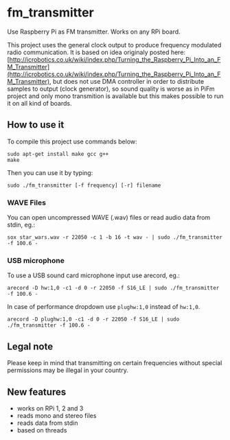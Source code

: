 # fm_transmitter

Use Raspberry Pi as FM transmitter. Works on any RPi board.

This project uses the general clock output to produce frequency modulated radio communication. It is based on idea originaly posted here: [http://icrobotics.co.uk/wiki/index.php/Turning_the_Raspberry_Pi_Into_an_FM_Transmitter](http://icrobotics.co.uk/wiki/index.php/Turning_the_Raspberry_Pi_Into_an_FM_Transmitter), but does not use DMA controller in order to distribute samples to output (clock generator), so sound quality is worse as in PiFm project and only mono transmition is available but this makes possible to run it on all kind of boards.

## How to use it

To compile this project use commands below:
```
sudo apt-get install make gcc g++
make
``` 

Then you can use it by typing:
```
sudo ./fm_transmitter [-f frequency] [-r] filename
```

### WAVE Files
You can open uncompressed WAVE (.wav) files or read audio data from stdin, eg.:
```
sox star_wars.wav -r 22050 -c 1 -b 16 -t wav - | sudo ./fm_transmitter -f 100.6 -
```

### USB microphone
To use a USB sound card microphone input use arecord, eg.:
```
arecord -D hw:1,0 -c1 -d 0 -r 22050 -f S16_LE | sudo ./fm_transmitter -f 100.6 -
```
In case of performance dropdown use ```plughw:1,0``` instead of ```hw:1,0```.
```
arecord -D plughw:1,0 -c1 -d 0 -r 22050 -f S16_LE | sudo ./fm_transmitter -f 100.6 -
```

## Legal note
Please keep in mind that transmitting on certain frequencies without special permissions may be illegal in your country.

## New features
* works on RPi 1, 2 and 3
* reads mono and stereo files
* reads data from stdin
* based on threads
